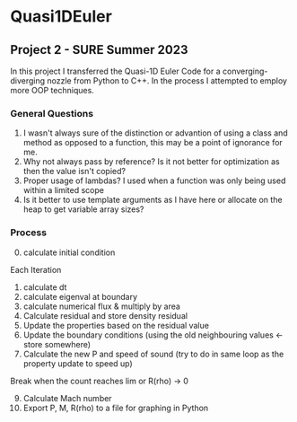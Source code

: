 # Quasi1DEuler
## Project 2 - SURE Summer 2023

In this project I transferred the Quasi-1D Euler Code for a converging-diverging nozzle from Python to C++. In the process I attempted to employ more OOP techniques.

### General Questions
1. I wasn't always sure of the distinction or advantion of using a class and method as opposed to a function, this may be a point of ignorance for me.
2. Why not always pass by reference? Is it not better for optimization as then the value isn't copied?
3. Proper usage of lambdas? I used when a function was only being used within a limited scope
4. Is it better to use template arguments as I have here or allocate on the heap to get variable array sizes?


### Process
0. calculate initial condition

Each Iteration
1. calculate dt
2. calculate eigenval at boundary
3. calculate numerical flux & multiply by area 
4. Calculate residual and store density residual
5. Update the properties based on the residual value
6. Update the boundary conditions (using the old neighbouring values <- store somewhere)
7. Calculate the new P and speed of sound (try to do in same loop as the property update to speed up)

Break when the count reaches lim or R(rho) -> 0

9. Calculate Mach number 
10. Export P, M, R(rho) to a file for graphing in Python
